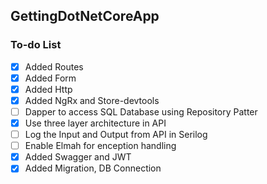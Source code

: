 ## GettingDotNetCoreApp

### To-do List

- [x] Added Routes
- [x] Added Form
- [x] Added Http
- [x] Added NgRx and Store-devtools
- [ ] Dapper to access SQL Database using Repository Patter
- [x] Use three layer architecture in API
- [ ] Log the Input and Output from API in Serilog
- [ ] Enable Elmah for enception handling
- [x] Added Swagger and JWT
- [x] Added Migration, DB Connection
